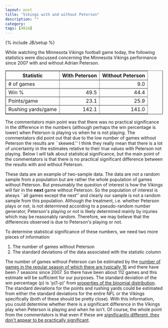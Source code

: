 ```yaml
---
layout: post
title: "Vikings with and without Peterson"
description: ""
category: 
tags: [401A]
---
```

{% include JB/setup %}

While watching the Minnesota Vikings football game today, the following statistics were discussed concerning the Minnesota Vikings performance since 2007 with and without Adrian Peterson. 

<!-- html table generated in R 3.1.1 by xtable 1.7-3 package -->
<!-- Mon Sep 15 10:59:43 2014 -->
<TABLE border=1>
<TR> <TH> Statistic </TH> <TH> With Peterson </TH> <TH> Without Peterson </TH>  </TR>
  <TR> <TD> # of games </TD> <TD align="right">  </TD> <TD align="right"> 9.0 </TD> </TR>
  <TR> <TD> Win % </TD> <TD align="right"> 49.5 </TD> <TD align="right"> 44.4 </TD> </TR>
  <TR> <TD> Points/game </TD> <TD align="right"> 23.1 </TD> <TD align="right"> 25.9 </TD> </TR>
  <TR> <TD> Rushing yards/game </TD> <TD align="right"> 142.1 </TD> <TD align="right"> 141.0 </TD> </TR>
   </TABLE>

The commentators main point was that there was no practical significance in the difference in the numbers (although perhaps the win percentage is lower) when Peterson is playing vs when he is not playing. The commentators did point out that due to the low number of games without Peterson the results are ``skewed.'' I think they really mean that there is a lot of uncertainty in the estimates relative to their true values with Peterson not playing. Below I will talk about statistical significance, but the main point of the commentators is that there is no practical significant difference between the results with and without Peterson.

These data are an example of two-sample data. The data are not a random sample from a population but are rather the whole population of games without Peterson. But presumably the question of interest is how the Vikings will fair in the **next** game without Peterson. So the population of interest is always ``all games except the next'' and clearly our sample is not a random sample from this population. Although the treatment, i.e. whether Peterson plays or not, is not determined according to a pseudo-random number generator, Peterson's playing or not is likely determined mainly by injuries which may be reasonably random. Therefore, we may believe that the differences observed is due to Peterson's playing or not.

To determine statistical significance of these numbers, we need two more pieces of information:

1. The number of games without Peterson
2. The standard deviations of the data associated with the statistic column

The number of games without Peterson can be estimated by the [number of games in the regular season of which there are typically 16](https://answers.yahoo.com/question/index?qid=20110628185815AAG2kQu) and there have been 7 seasons since 2007. So there have been about 112 games and this estimate will be sufficient for our purposes. The standard deviation of the win percentage (p) is 'p(1-p)' from [properties of the binomial distribution](http://en.wikipedia.org/wiki/Binomial_distribution). The standard deviations for the points and rushing yards could be estimated from either the standard deviations for the entire NFL or the Vikings specifically (both of these should be pretty close). With this information, you could determine whether there is a significant difference in the Vikings play when Peterson is playing and when he isn't. Of course, the whole point from the commentators is that even if these are [significantly different, they don't appear to be practically significant](https://answers.yahoo.com/question/index?qid=20130216205755AAYdszo). 



